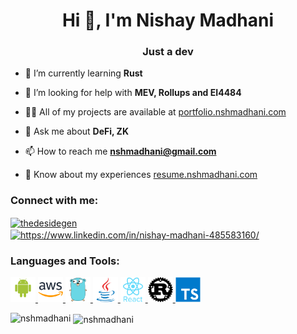 <h1 align="center">Hi 👋, I'm Nishay Madhani</h1>
<h3 align="center">Just a dev</h3>

- 🌱 I’m currently learning **Rust**

- 🤝 I’m looking for help with **MEV, Rollups and EI4484**

- 👨‍💻 All of my projects are available at [portfolio.nshmadhani.com](portfolio.nshmadhani.com)

- 💬 Ask me about **DeFi, ZK**

- 📫 How to reach me **nshmadhani@gmail.com**

- 📄 Know about my experiences [resume.nshmadhani.com](resume.nshmadhani.com)

<h3 align="left">Connect with me:</h3>
<p align="left">
<a href="https://twitter.com/thedesidegen" target="blank"><img align="center" src="https://raw.githubusercontent.com/rahuldkjain/github-profile-readme-generator/master/src/images/icons/Social/twitter.svg" alt="thedesidegen" height="30" width="40" /></a>
<a href="https://linkedin.com/in/https://www.linkedin.com/in/nishay-madhani-485583160/" target="blank"><img align="center" src="https://raw.githubusercontent.com/rahuldkjain/github-profile-readme-generator/master/src/images/icons/Social/linked-in-alt.svg" alt="https://www.linkedin.com/in/nishay-madhani-485583160/" height="30" width="40" /></a>
</p>

<h3 align="left">Languages and Tools:</h3>
<p align="left"> <a href="https://developer.android.com" target="_blank" rel="noreferrer"> <img src="https://raw.githubusercontent.com/devicons/devicon/master/icons/android/android-original-wordmark.svg" alt="android" width="40" height="40"/> </a> <a href="https://aws.amazon.com" target="_blank" rel="noreferrer"> <img src="https://raw.githubusercontent.com/devicons/devicon/master/icons/amazonwebservices/amazonwebservices-original-wordmark.svg" alt="aws" width="40" height="40"/> </a> <a href="https://golang.org" target="_blank" rel="noreferrer"> <img src="https://raw.githubusercontent.com/devicons/devicon/master/icons/go/go-original.svg" alt="go" width="40" height="40"/> </a> <a href="https://www.java.com" target="_blank" rel="noreferrer"> <img src="https://raw.githubusercontent.com/devicons/devicon/master/icons/java/java-original.svg" alt="java" width="40" height="40"/> </a> <a href="https://reactjs.org/" target="_blank" rel="noreferrer"> <img src="https://raw.githubusercontent.com/devicons/devicon/master/icons/react/react-original-wordmark.svg" alt="react" width="40" height="40"/> </a> <a href="https://www.rust-lang.org" target="_blank" rel="noreferrer"> <img src="https://raw.githubusercontent.com/devicons/devicon/master/icons/rust/rust-plain.svg" alt="rust" width="40" height="40"/> </a> <a href="https://www.typescriptlang.org/" target="_blank" rel="noreferrer"> <img src="https://raw.githubusercontent.com/devicons/devicon/master/icons/typescript/typescript-original.svg" alt="typescript" width="40" height="40"/> </a> </p>

<p><img align="left" src="https://github-readme-stats.vercel.app/api/top-langs?username=nshmadhani&show_icons=true&locale=en&layout=compact" alt="nshmadhani" /></p>

<p>&nbsp;<img align="center" src="https://github-readme-stats.vercel.app/api?username=nshmadhani&show_icons=true&locale=en" alt="nshmadhani" /></p>
